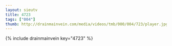 ```yaml
--- 
layout: sieutv
title: 4723
tags: ["004"]
thumb: http://drainmainvein.com/media/videos/tmb/000/004/723/player.jpg
---
```

{% include drainmainvein key="4723" %} 
